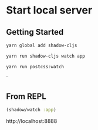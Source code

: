 # Start local server

## Getting Started

```sh
yarn global add shadow-cljs

```

```sh
yarn run shadow-cljs watch app
```

```sh
yarn run postcss:watch
```

`

## From REPL

```clojure
(shadow/watch :app)
```

http://localhost:8888
